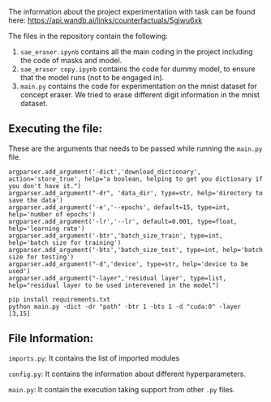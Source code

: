 The information about the project experimentation with task can be found here: https://api.wandb.ai/links/counterfactuals/5gjwu6xk

The files in the repository contain the following:

1. `sae_eraser.ipynb` contains all the main coding in the project including the code of masks and model. 
2. `sae_eraser copy.ipynb` contains the code for dummy model, to ensure that the model runs (not to be engaged in).
3. `main.py` contains the code for experimentation on the mnist dataset for concept eraser. We tried to erase different digit information in the mnist dataset. 

## Executing the file:

These are the arguments that needs to be passed while running the `main.py` file. 

```
argparser.add_argument('-dict','download_dictionary', action='store_true', help="a boolean, helping to get you dictionary if you don't have it.")
argparser.add_argument("-dr", 'data_dir', type=str, help='directory to save the data')
argparser.add_argument('-e','--epochs', default=15, type=int, help='number of epochs')
argparser.add_argument('-lr','--lr', default=0.001, type=float, help='learning rate')
argparser.add_argument('-btr','batch_size_train', type=int, help='batch size for training')
argparser.add_argument('-bts','batch_size_test', type=int, help='batch size for testing')
argparser.add_argument("-d",'device', type=str, help='device to be used')
argparser.add_argument("-layer",'residual layer', type=list, help="residual layer to be used interevened in the model")
```

```
pip install requirements.txt
python main.py -dict -dr "path" -btr 1 -bts 1 -d "cuda:0" -layer [3,15]
```

## File Information:

`imports.py`: It contains the list of imported modules

`config.py`: It contains the information about different hyperparameters.

`main.py`: It contain the execution taking support from other `.py` files. 